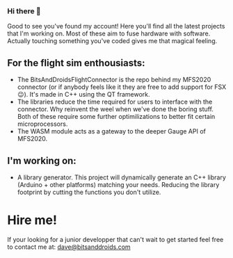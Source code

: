 ### Hi there 👋

Good to see you've found my account!
Here you'll find all the latest projects that I'm working on.
Most of these aim to fuse hardware with software. Actually touching something you've coded gives me that magical feeling.

## For the flight sim enthousiasts:
- The BitsAndDroidsFlightConnector is the repo behind my MFS2020 connector (or if anybody feels like it they are free to add support for FSX :wink:). It's made in C++ using the QT framework.
- The libraries reduce the time required for users to interface with the connector. Why reinvent the weel when we've done the boring stuff. Both of these require some further optimilizations to better fit certain microprocessors.
- The WASM module acts as a gateway to the deeper Gauge API of MFS2020.

## I'm working on:
- A library generator. This project will dynamically generate an C++ library (Arduino + other platforms) matching your needs. Reducing the library footprint by cutting the functions you don't utilize.

# Hire me!
If your looking for a junior developper that can't wait to get started feel free to contact me at: dave@bitsanddroids.com 
<!--
**BitsAndDroids/BitsAndDroids** is a ✨ _special_ ✨ repository because its `README.md` (this file) appears on your GitHub profile.

Here are some ideas to get you started:

- 🔭 I’m currently working on ...
- 🌱 I’m currently learning ...
- 👯 I’m looking to collaborate on ...
- 🤔 I’m looking for help with ...
- 💬 Ask me about ...
- 📫 How to reach me: ...
- 😄 Pronouns: ...
- ⚡ Fun fact: ...
-->
